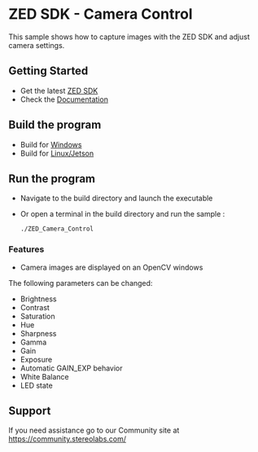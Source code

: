 # ZED SDK - Camera Control

This sample shows how to capture images with the ZED SDK and adjust camera settings.

## Getting Started
 - Get the latest [ZED SDK](https://www.stereolabs.com/developers/release/)
 - Check the [Documentation](https://www.stereolabs.com/docs/)

## Build the program
 - Build for [Windows](https://www.stereolabs.com/docs/app-development/cpp/windows/)
 - Build for [Linux/Jetson](https://www.stereolabs.com/docs/app-development/cpp/linux/)

## Run the program
- Navigate to the build directory and launch the executable
- Or open a terminal in the build directory and run the sample :

      ./ZED_Camera_Control

### Features
 - Camera images are displayed on an OpenCV windows

The following parameters can be changed:
  - Brightness
  - Contrast
  - Saturation
  - Hue
  - Sharpness
  - Gamma
  - Gain
  - Exposure
  - Automatic GAIN_EXP behavior
  - White Balance
  - LED state


## Support
If you need assistance go to our Community site at https://community.stereolabs.com/